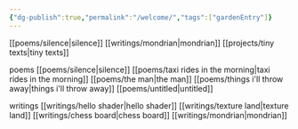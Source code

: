 ```yaml
---
{"dg-publish":true,"permalink":"/welcome/","tags":["gardenEntry"]}
---
```


[[poems/silence\|silence]]
[[writings/mondrian\|mondrian]]
[[projects/tiny texts\|tiny texts]]


poems
[[poems/silence\|silence]]
[[poems/taxi rides in the morning\|taxi rides in the morning]]
[[poems/the man\|the man]]
[[poems/things i'll throw away\|things i'll throw away]]
[[poems/untitled\|untitled]]

writings
[[writings/hello shader\|hello shader]]
[[writings/texture land\|texture land]]
[[writings/chess board\|chess board]]
[[writings/mondrian\|mondrian]]

